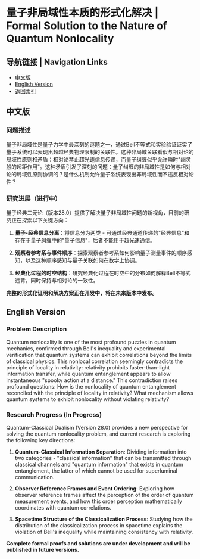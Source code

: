 # 量子非局域性本质的形式化解决 | Formal Solution to the Nature of Quantum Nonlocality

## 导航链接 | Navigation Links
- [中文版](#中文版)
- [English Version](#english-version)
- [返回索引](./README.md)

## 中文版

### 问题描述

量子非局域性是量子力学中最深刻的谜题之一，通过Bell不等式和实验验证证实了量子系统可以表现出超越经典物理限制的关联性。这种非局域关联看似与相对论的局域性原则相矛盾：相对论禁止超光速信息传递，而量子纠缠似乎允许瞬时"幽灵般的超距作用"。这种矛盾引发了深刻的问题：量子纠缠的非局域性是如何与相对论的局域性原则协调的？是什么机制允许量子系统表现出非局域性而不违反相对论性？

### 研究进展（进行中）

量子经典二元论（版本28.0）提供了解决量子非局域性问题的新视角，目前的研究正在探索以下关键方向：

1. **量子-经典信息分离**：将信息分为两类 - 可通过经典通道传递的"经典信息"和存在于量子纠缠中的"量子信息"，后者不能用于超光速通信。

2. **观察者参考系与事件顺序**：探索观察者参考系如何影响量子测量事件的顺序感知，以及这种顺序感知与量子关联如何在数学上协调。

3. **经典化过程的时空结构**：研究经典化过程在时空中的分布如何解释Bell不等式违背，同时保持与相对论的一致性。

**完整的形式化证明和解决方案正在开发中，将在未来版本中发布。**

## English Version

### Problem Description

Quantum nonlocality is one of the most profound puzzles in quantum mechanics, confirmed through Bell's inequality and experimental verification that quantum systems can exhibit correlations beyond the limits of classical physics. This nonlocal correlation seemingly contradicts the principle of locality in relativity: relativity prohibits faster-than-light information transfer, while quantum entanglement appears to allow instantaneous "spooky action at a distance." This contradiction raises profound questions: How is the nonlocality of quantum entanglement reconciled with the principle of locality in relativity? What mechanism allows quantum systems to exhibit nonlocality without violating relativity?

### Research Progress (In Progress)

Quantum-Classical Dualism (Version 28.0) provides a new perspective for solving the quantum nonlocality problem, and current research is exploring the following key directions:

1. **Quantum-Classical Information Separation**: Dividing information into two categories - "classical information" that can be transmitted through classical channels and "quantum information" that exists in quantum entanglement, the latter of which cannot be used for superluminal communication.

2. **Observer Reference Frames and Event Ordering**: Exploring how observer reference frames affect the perception of the order of quantum measurement events, and how this order perception mathematically coordinates with quantum correlations.

3. **Spacetime Structure of the Classicalization Process**: Studying how the distribution of the classicalization process in spacetime explains the violation of Bell's inequality while maintaining consistency with relativity.

**Complete formal proofs and solutions are under development and will be published in future versions.** 